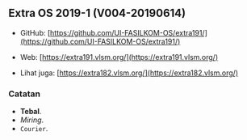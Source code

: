## Extra OS 2019-1 (V004-20190614)

- GitHub: [https://github.com/UI-FASILKOM-OS/extra191/](https://github.com/UI-FASILKOM-OS/extra191/)

- Web: [https://extra191.vlsm.org/](https://extra191.vlsm.org/)

- Lihat juga: [https://extra182.vlsm.org/](https://extra182.vlsm.org/)

### Catatan

- **Tebal**.
- _Miring_.
- `Courier`.
